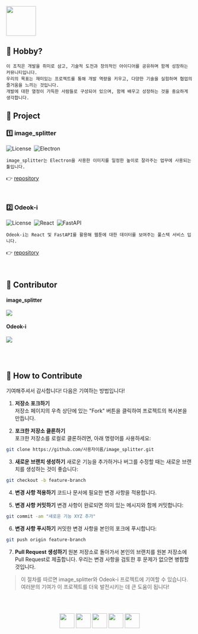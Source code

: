 <img src="https://github.com/user-attachments/assets/67c7e1ef-9ba4-4763-9650-789b06c8f49a"  height="80">

## 🤪 Hobby?
```
이 조직은 개발을 취미로 삼고, 기술적 도전과 창의적인 아이디어를 공유하며 함께 성장하는 커뮤니티입니다.
우리의 목표는 재미있는 프로젝트를 통해 개발 역량을 키우고, 다양한 기술을 실험하며 협업의 즐거움을 느끼는 것입니다.
개발에 대한 열정이 가득한 사람들로 구성되어 있으며, 함께 배우고 성장하는 것을 중요하게 생각합니다.
```

## 🤪 Project
### 1️⃣ image_splitter
![License](https://img.shields.io/badge/License-MIT-black)&nbsp;
![Electron](https://img.shields.io/badge/Electron-2d2d2f?style=flat&logo=electron&logoColor=fff)
```
image_splitter는 Electron을 사용한 이미지를 일정한 높이로 잘라주는 업무에 사용되는 툴입니다.
```
👉 [repository](https://github.com/Hobby2025/image_splitter)

<br>

### 2️⃣ Odeok-i
![License](https://img.shields.io/badge/License-MIT-black)&nbsp;
![React](https://img.shields.io/badge/React-61DAFB?style=flat&logo=react&logoColor=black)&nbsp;
![FastAPI](https://img.shields.io/badge/FastAPI-009688?style=flat&logo=fastapi&logoColor=white)
```
Odeok-i는 React 및 FastAPI를 활용해 웹툰에 대한 데이터를 보여주는 풀스텍 서비스 입니다.
```
👉 [repository](https://github.com/Hobby2025/Odeok-i)

<br>

## 🤪 Contributor
#### image_splitter
<a href="https://github.com/Hobby2025/image_splitter/graphs/contributors">
  <img src="https://contrib.rocks/image?repo=Hobby2025/image_splitter"/>
</a>

#### Odeok-i
<a href="https://github.com/Hobby2025/Odeok-i/graphs/contributors">
  <img src="https://contrib.rocks/image?repo=Hobby2025/Odeok-i"/>
</a>

<br><br>

## 🤪 How to Contribute
기여해주셔서 감사합니다! 다음은 기여하는 방법입니다!

1. **저장소 포크하기**  
저장소 페이지의 우측 상단에 있는 "Fork" 버튼을 클릭하여 프로젝트의 복사본을 만듭니다.

2. **포크한 저장소 클론하기**  
포크한 저장소를 로컬로 클론하려면, 아래 명령어를 사용하세요:
```bash
git clone https://github.com/사용자이름/image_splitter.git
```

3. **새로운 브랜치 생성하기**
새로운 기능을 추가하거나 버그를 수정할 때는 새로운 브랜치를 생성하는 것이 좋습니다:
```bash
git checkout -b feature-branch
```

4. **변경 사항 적용하기**
코드나 문서에 필요한 변경 사항을 적용합니다.

5. **변경 사항 커밋하기**
변경 사항이 완료되면 의미 있는 메시지와 함께 커밋합니다:
```bash
git commit -am "새로운 기능 XYZ 추가"
```

6. **변경 사항 푸시하기**
커밋한 변경 사항을 본인의 포크에 푸시합니다:
```bash
git push origin feature-branch
```

7. **Pull Request 생성하기**
원본 저장소로 돌아가서 본인의 브랜치를 원본 저장소에 Pull Request로 제출합니다. 우리는 변경 사항을 검토한 후 문제가 없으면 병합할 것입니다.

> 이 절차를 따르면 image_splitter와 Odeok-i 프로젝트에 기여할 수 있습니다. 여러분의 기여가 이 프로젝트를 더욱 발전시키는 데 큰 도움이 됩니다!

<br/><br>

<div align="center">
  <img src="https://github.com/user-attachments/assets/bd9d8367-912e-4e2b-976a-1111d7857329" height="40">
  <img src="https://github.com/user-attachments/assets/bd9d8367-912e-4e2b-976a-1111d7857329" height="40">
  <img src="https://github.com/user-attachments/assets/bd9d8367-912e-4e2b-976a-1111d7857329" height="40">
  <img src="https://github.com/user-attachments/assets/bd9d8367-912e-4e2b-976a-1111d7857329" height="40">
  <img src="https://github.com/user-attachments/assets/bd9d8367-912e-4e2b-976a-1111d7857329" height="40">
</div>
